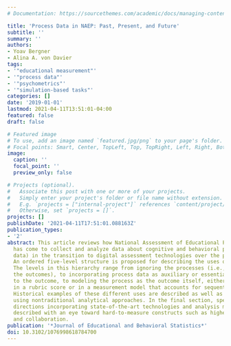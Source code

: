 ```yaml
---
# Documentation: https://sourcethemes.com/academic/docs/managing-content/

title: 'Process Data in NAEP: Past, Present, and Future'
subtitle: ''
summary: ''
authors:
- Yoav Bergner
- Alina A. von Davier
tags:
- '"educational measurement"'
- '"process data"'
- '"psychometrics"'
- '"simulation-based tasks"'
categories: []
date: '2019-01-01'
lastmod: 2021-04-11T13:51:01-04:00
featured: false
draft: false

# Featured image
# To use, add an image named `featured.jpg/png` to your page's folder.
# Focal points: Smart, Center, TopLeft, Top, TopRight, Left, Right, BottomLeft, Bottom, BottomRight.
image:
  caption: ''
  focal_point: ''
  preview_only: false

# Projects (optional).
#   Associate this post with one or more of your projects.
#   Simply enter your project's folder or file name without extension.
#   E.g. `projects = ["internal-project"]` references `content/project/deep-learning/index.md`.
#   Otherwise, set `projects = []`.
projects: []
publishDate: '2021-04-11T17:51:01.088163Z'
publication_types:
- '2'
abstract: This article reviews how National Assessment of Educational Progress (NAEP)
  has come to collect and analyze data about cognitive and behavioral processes (process
  data) in the transition to digital assessment technologies over the past two decades.
  An ordered five-level structure is proposed for describing the uses of process data.
  The levels in this hierarchy range from ignoring the processes (i.e., counting only
  the outcomes), to incorporating process data as auxiliary or essential in addition
  to the outcome, to modeling the process as the outcome itself, either holistically
  in a rubric score or in a measurement model that accounts for sequential dependencies.
  Historical examples of these different uses are described as well as recent results
  using nontraditional analytical approaches. In the final section, speculative future
  directions incorporating state-of-the-art technologies and analysis methods are
  described with an eye toward hard-to-measure constructs such as higher order problem-solving
  and collaboration.
publication: '*Journal of Educational and Behavioral Statistics*'
doi: 10.3102/1076998618784700
---
```


